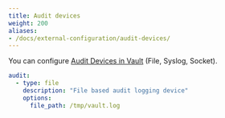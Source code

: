 ```yaml
---
title: Audit devices
weight: 200
aliases:
- /docs/external-configuration/audit-devices/
---
```


You can configure [Audit Devices in Vault](https://developer.hashicorp.com/vault/docs/audit) (File, Syslog, Socket).

```yaml
audit:
  - type: file
    description: "File based audit logging device"
    options:
      file_path: /tmp/vault.log
```
